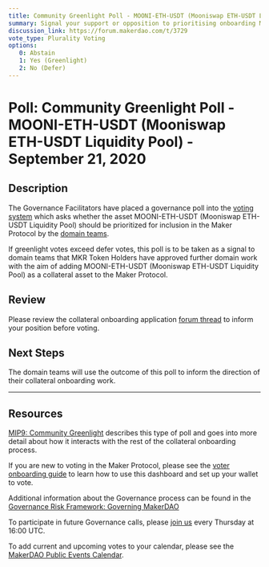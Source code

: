 ```yaml
---
title: Community Greenlight Poll - MOONI-ETH-USDT (Mooniswap ETH-USDT Liquidity Pool) - September 21, 2020
summary: Signal your support or opposition to prioritising onboarding MOONI-ETH-USDT (Mooniswap ETH-USDT Liquidity Pool). 
discussion_link: https://forum.makerdao.com/t/3729
vote_type: Plurality Voting
options:
   0: Abstain
   1: Yes (Greenlight)
   2: No (Defer)
---
```

# Poll: Community Greenlight Poll - MOONI-ETH-USDT (Mooniswap ETH-USDT Liquidity Pool) - September 21, 2020

## Description

The Governance Facilitators have placed a governance poll into the [voting system](https://vote.makerdao.com/polling) which asks whether the asset MOONI-ETH-USDT (Mooniswap ETH-USDT Liquidity Pool) should be prioritized for inclusion in the Maker Protocol by the [domain teams](https://github.com/makerdao/mips/blob/master/MIP7/mip7.md#mip7c2-the-current-domain-roles-list). 

If greenlight votes exceed defer votes, this poll is to be taken as a signal to domain teams that MKR Token Holders have approved further domain work with the aim of adding MOONI-ETH-USDT (Mooniswap ETH-USDT Liquidity Pool) as a collateral asset to the Maker Protocol.

## Review

Please review the collateral onboarding application [forum thread](https://forum.makerdao.com/t/3729) to inform your position before voting.

## Next Steps

The domain teams will use the outcome of this poll to inform the direction of their collateral onboarding work.

---

## Resources

[MIP9: Community Greenlight](https://github.com/makerdao/mips/blob/Accepted/MIP9/mip9.md) describes this type of poll and goes into more detail about how it interacts with the rest of the collateral onboarding process.

If you are new to voting in the Maker Protocol, please see the [voter onboarding guide](https://community-development.makerdao.com/onboarding/voter-onboarding) to learn how to use this dashboard and set up your wallet to vote.

Additional information about the Governance process can be found in the [Governance Risk Framework: Governing MakerDAO](https://community-development.makerdao.com/governance/governance-risk-framework)

To participate in future Governance calls, please [join us](https://community-development.makerdao.com/governance/governance-and-risk-meetings) every Thursday at 16:00 UTC.

To add current and upcoming votes to your calendar, please see the [MakerDAO Public Events Calendar](https://calendar.google.com/calendar/embed?src=makerdao.com_3efhm2ghipksegl009ktniomdk%40group.calendar.google.com&ctz=America%2FLos_Angeles).